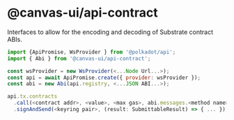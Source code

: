 # @canvas-ui/api-contract

Interfaces to allow for the encoding and decoding of Substrate contract ABIs.

```js
import {ApiPromise, WsProvider } from '@polkadot/api';
import { Abi } from '@canvas-ui/api-contract';

const wsProvider = new WsProvider(<...Node Url...>);
const api = await ApiPromise.create({ provider: wsProvider });
const abi = new Abi(api.registry, <...JSON ABI...>);

api.tx.contracts
  .call(<contract addr>, <value>, <max gas>, abi.messages.<method name>(<...params...>))
  .signAndSend(<keyring pair>, (result: SubmittableResult) => { ... });
```
